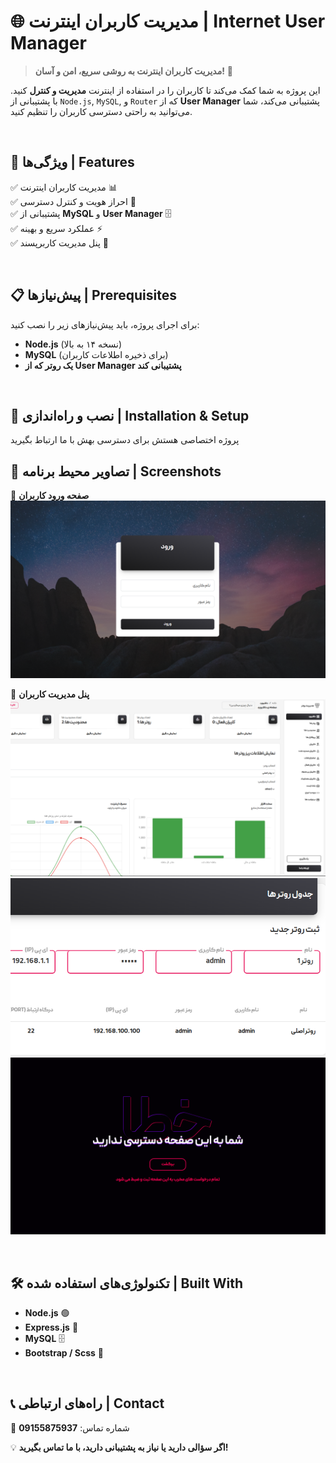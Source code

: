 # 🌐 مدیریت کاربران اینترنت | Internet User Manager


> **مدیریت کاربران اینترنت به روشی سریع، امن و آسان!** 🚀

این پروژه به شما کمک می‌کند تا کاربران را در استفاده از اینترنت **مدیریت و کنترل** کنید. با پشتیبانی از `Node.js`, `MySQL`, و `Router` که از **User Manager** پشتیبانی می‌کند، شما می‌توانید به راحتی دسترسی کاربران را تنظیم کنید.

</br>

## 🚀 ویژگی‌ها | Features
✅ مدیریت کاربران اینترنت 📊  
✅ احراز هویت و کنترل دسترسی 🔐  
✅ پشتیبانی از **MySQL** و **User Manager** 🗄️  
✅ عملکرد سریع و بهینه ⚡  
✅ پنل مدیریت کاربرپسند 🎨  

<br>

## 📋 پیش‌نیازها | Prerequisites

برای اجرای پروژه، باید پیش‌نیازهای زیر را نصب کنید:

- **Node.js** (نسخه ۱۴ به بالا)
- **MySQL** (برای ذخیره اطلاعات کاربران)
- **یک روتر که از User Manager پشتیبانی کند**

<br>

## 🔧 نصب و راه‌اندازی | Installation & Setup

پروژه اختصاصی هستش برای دسترسی بهش با ما ارتباط بگیرید 

## 📸 تصاویر محیط برنامه | Screenshots

🔹 **صفحه ورود کاربران**  
![Login](https://github.com/amili-code/routerInterface/blob/main/public/assets/img/tout/1.png)

🔹 **پنل مدیریت کاربران**  
![Dashboard](https://github.com/amili-code/routerInterface/blob/main/public/assets/img/tout/2.png)
![Dashboard](https://github.com/amili-code/routerInterface/blob/main/public/assets/img/tout/3.png)
![Dashboard](https://github.com/amili-code/routerInterface/blob/main/public/assets/img/tout/4.png)

<br>

## 🛠 تکنولوژی‌های استفاده شده | Built With
- **Node.js** 🟢
- **Express.js** 🚀
- **MySQL** 🗄️
- **Bootstrap / Scss** 🎨

<br>

## 📞 راه‌های ارتباطی | Contact
📱 شماره تماس: **09155875937**  

💡 **اگر سؤالی دارید یا نیاز به پشتیبانی دارید، با ما تماس بگیرید!**

